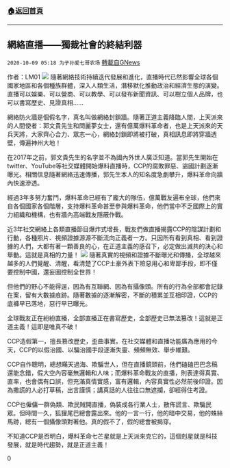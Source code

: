 ###  [:house:返回首頁](https://github.com/ourhimalayas/txt)
---

## 網絡直播——獨裁社會的終結利器
`2020-10-09 05:18 为子孙爱七哥农场` [轉載自GNews](https://gnews.org/zh-hant/412898/)

作者：LM01
![]()![](https://s3.amazonaws.com/gnews-media-offload/wp-content/uploads/2020/10/09050215/%E7%9B%B4%E6%92%AD.jpg)
隨著網絡技術持續迭代發展和進化，直播時代已然影響全球各個國家地區和各個種族群體，深入人類生活，潛移默化推動政治和經濟生態的演變。直播可以娛樂、可以營商、可以教學、可以發布新聞資訊、可以樹立個人品牌，也可以書寫歷史、見證真相……

網絡防火牆是個假名字，真名叫做網絡封鎖牆。隨著正道主義降臨人間，上天派來的人間使者：郭文貴先生和閆麗夢女士，還有億萬爆料革命者，也是上天派來的天兵天將，大家齊心合力、眾志一心，網絡封鎖即將被打破，真相訊息即將穿牆透壁，傳遍神州大地！

在2017年之前，郭文貴先生的名字並不為國內外世人廣泛知道。當郭先生開始在twitter、YouTube等社交媒體開始爆料直播時，CCP的腐敗罪惡、盜國計劃逐漸曝光。相關信息隨著網絡迅速傳播，郭先生本人的知名度急劇攀升，爆料革命向牆內快速滲透。

經過3年多努力奮鬥，爆料革命已經有了龐大的隊伍，億萬戰友遍布全球，他們來自各個國家各個階層，支持爆料革命甚至參與爆料革命，他們當中不乏國際上的實力組織和機構，也有牆內高端戰友隱蔽作戰。

近3年社交網絡上各類直播節目爆炸式增長，戰友們做直播揭露CCP的陰謀計劃和行動，各種照片、視頻證據源源不斷流向正義者一方。只因所有看到真相、看到證據的人們，大都有著一顆善良的心，在正道主義的感召下，必定做出滅共的決心和舉動。這就是真相的力量！
![]()![](https://s3.amazonaws.com/gnews-media-offload/wp-content/uploads/2020/10/09050714/Screen-Shot-2020-10-09-at-17.06.02.png)
隨著真實的視頻和證據不斷曝光和傳播，全球越來越多的人們覺醒、清醒，看清楚了CCP土豪外表下險惡用心和卑鄙手段，即不僅要控制中國，還妄圖控制全世界！

但他們的野心不能得逞，因為有互聯網、因為有攝像頭。所有的行為全部都會記錄在案，留有大數據痕跡。隨著數據的逐漸解密，不斷的積累並互相印證，CCP的底褲早已落地，惡行早已曝光。

全球戰友正在紛紛直播，全部直播正在書寫歷史，全部歷史已無法篡改！這就是正道主義！這即是唯真不破！

CCP造假第一，擅長篡改歷史，歪曲事實。在社交媒體和直播功能廣為應用的今天，CCP的以假治國、以騙治國手段逐漸失靈、頻頻無效、舉步維艱。

CCP自作聰明，總想瞞天過海、欺騙世人，但在直播鏡頭前，他們磕磕巴巴念稿還能念錯，假大空內容毫無邏輯和人味；而爆料革命戰友的直播，則表達得真實、直率，也會偶有口誤，但充滿真情實感，富有邏輯，內容真實性必然前後印證。因為撒謊的人必打草稿，出言謹慎；講真話的人往往口無遮攔，卻經得住考證。

CCP也僱傭一群偽類、欺民賊開直播，偽裝成各行業人士，散佈謊言、欺騙民眾。但時間一久，狐狸尾巴總會露出來。他的一言一行，他的暗中交易，他的蛛絲馬跡，總有一個攝像頭對著他。真的假不了，假的總會被揭穿。

不知道CCP是否明白，爆料革命七芒星就是上天派來克它的，這個剋星就是科技發展，就是時代趨勢，就是正道主義！

0
